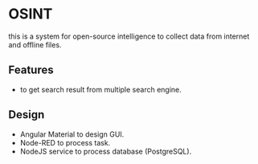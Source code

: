 # OSINT
this is a system for open-source intelligence to collect data from internet and offline files.

## Features
- to get search result from multiple search engine.

## Design
- Angular Material to design GUI.
- Node-RED to process task.
- NodeJS service to process database (PostgreSQL).